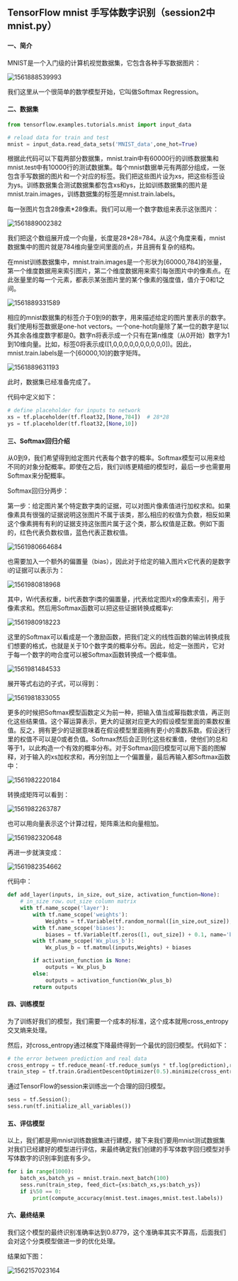 ## TensorFlow mnist 手写体数字识别（session2中mnist.py）

#### 一、简介

MNIST是一个入门级的计算机视觉数据集，它包含各种手写数据图片：

![1561888539993](C:\Users\Darryl\AppData\Roaming\Typora\typora-user-images\1561888539993.png)

我们这里从一个很简单的数学模型开始，它叫做Softmax Regression。

#### 二、数据集

```Python
from tensorflow.examples.tutorials.mnist import input_data

# reload data for train and test
mnist = input_data.read_data_sets('MNIST_data',one_hot=True)
```

根据此代码可以下载两部分数据集，mnist.train中有60000行的训练数据集和mnist.test中有10000行的测试数据集。每个mnist数据单元有两部分组成，一张包含手写数据的图片和一个对应的标签。我们把这些图片设为xs，把这些标签设为ys。训练数据集合测试数据集都包含xs和ys，比如训练数据集的图片是mnist.train.images，训练数据集的标签是mnist.train.labels。

每一张图片包含28像素*28像素。我们可以用一个数字数组来表示这张图片：

![1561889002382](C:\Users\Darryl\AppData\Roaming\Typora\typora-user-images\1561889002382.png)

我们把这个数组展开成一个向量，长度是28*28=784。从这个角度来看，mnist数据集中的图片就是784维向量空间里面的点，并且拥有复杂的结构。

在mnist训练数据集中，mnist.train.images是一个形状为[60000,784]的张量，第一个维度数据用来索引图片，第二个维度数据用来索引每张图片中的像素点。在此张量里的每一个元素，都表示某张图片里的某个像素的强度值，值介于0和1之间。

![1561889331589](C:\Users\Darryl\AppData\Roaming\Typora\typora-user-images\1561889331589.png)

相应的mnist数据集的标签介于0到9的数字，用来描述给定的图片里表示的数字。我们使用标签数据是one-hot vectors。一个one-hot向量除了某一位的数字是1以外其余各维度数字都是0。数字n将表示成一个只有在第n维度（从0开始）数字为1到10维向量。比如，标签0将表示成([1,0,0,0,0,0,0,0,0,0,0])。因此，mnist.train.labels是一个[60000,10]的数字矩阵。

![1561889631193](C:\Users\Darryl\AppData\Roaming\Typora\typora-user-images\1561889631193.png)

此时，数据集已经准备完成了。

代码中定义如下：

```Python
# define placeholder for inputs to network
xs = tf.placeholder(tf.float32,[None,784])  # 28*28
ys = tf.placeholder(tf.float32,[None,10])
```

#### 三、Softmax回归介绍

从0到9，我们希望得到给定图片代表每个数字的概率。Softmax模型可以用来给不同的对象分配概率。即使在之后，我们训练更精细的模型时，最后一步也需要用Softmax来分配概率。

Softmax回归分两步：

第一步：给定图片某个特定数字类的证据，可以对图片像素值进行加权求和。如果像素具有很强的证据说明这张图片不属于该类，那么相应的权值为负数，相反如果这个像素拥有有利的证据支持这张图片属于这个类，那么权值是正数。例如下面的，红色代表负数权值，蓝色代表正数权值。

![1561980664684](C:\Users\Darryl\AppData\Roaming\Typora\typora-user-images\1561980664684.png)

也需要加入一个额外的偏置量（bias），因此对于给定的输入图片x它代表的是数字i的证据可以表示为：

![1561980818968](C:\Users\Darryl\AppData\Roaming\Typora\typora-user-images\1561980818968.png)

其中，Wi代表权重，bi代表数字i类的偏置量，j代表给定图片x的像素索引，用于像素求和。然后用Softmax函数可以把这些证据转换成概率y:

![1561980918223](C:\Users\Darryl\AppData\Roaming\Typora\typora-user-images\1561980918223.png)

这里的Softmax可以看成是一个激励函数，把我们定义的线性函数的输出转换成我们想要的格式，也就是关于10个数字类的概率分布。因此，给定一张图片，它对于每一个数字的吻合度可以被Softmax函数转换成一个概率值。

![1561981484533](C:\Users\Darryl\AppData\Roaming\Typora\typora-user-images\1561981484533.png)

展开等式右边的子式，可以得到：

![1561981833055](C:\Users\Darryl\AppData\Roaming\Typora\typora-user-images\1561981833055.png)

更多的时候把Softmax模型函数定义为前一种，把输入值当成幂指数求值，再正则化这些结果值。这个幂运算表示，更大的证据对应更大的假设模型里面的乘数权重值。反之，拥有更少的证据意味着在假设模型里面拥有更小的乘数系数。假设迷行里的权值不可以是0或者负值。Softmax然后会正则化这些权重值，使他们的总和等于1，以此构造一个有效的概率分布。对于Softmax回归模型可以用下面的图解释，对于输入的xs加权求和，再分别加上一个偏置量，最后再输入都Softmax函数中：

![1561982220184](C:\Users\Darryl\AppData\Roaming\Typora\typora-user-images\1561982220184.png)

转换成矩阵可以看到：

![1561982263787](C:\Users\Darryl\AppData\Roaming\Typora\typora-user-images\1561982263787.png)

也可以用向量表示这个计算过程，矩阵乘法和向量相加。

![1561982320648](C:\Users\Darryl\AppData\Roaming\Typora\typora-user-images\1561982320648.png)

再进一步就演变成：

![1561982354662](C:\Users\Darryl\AppData\Roaming\Typora\typora-user-images\1561982354662.png)

代码中：

```Python
def add_layer(inputs, in_size, out_size, activation_function=None):
    # in_size row，out_size column matrix
    with tf.name_scope('layer'):
        with tf.name_scope('weights'):
            Weights = tf.Variable(tf.random_normal([in_size,out_size]), name='W')
        with tf.name_scope('biases'):
            biases = tf.Variable(tf.zeros([1, out_size]) + 0.1, name='b')
        with tf.name_scope('Wx_plus_b'):
            Wx_plus_b = tf.matmul(inputs,Weights) + biases

        if activation_function is None:
            outputs = Wx_plus_b
        else:
            outputs = activation_function(Wx_plus_b)
        return outputs
```

#### 四、训练模型

为了训练好我们的模型，我们需要一个成本的标准，这个成本就用cross_entropy交叉熵来处理。

然后，对cross_entropy通过梯度下降最终得到一个最优的回归模型。代码如下：

```Python
# the error between prediction and real data
cross_entropy = tf.reduce_mean(-tf.reduce_sum(ys * tf.log(prediction),reduction_indices=[1])) # loss
train_step = tf.train.GradientDescentOptimizer(0.5).minimize(cross_entropy)
```

通过TensorFlow的session来训练出一个合理的回归模型。

```python
sess = tf.Session();
sess.run(tf.initialize_all_variables())
```

#### 五、评估模型

以上，我们都是用mnist训练数据集进行建模，接下来我们要用mnist测试数据集对我们已经建好的模型进行评估，来最终确定我们创建的手写体数字回归模型对手写体数字的识别率到底有多少。

```python
for i in range(1000):
    batch_xs,batch_ys = mnist.train.next_batch(100)
    sess.run(train_step, feed_dict={xs:batch_xs,ys:batch_ys})
    if i%50 == 0:
        print(compute_accuracy(mnist.test.images,mnist.test.labels))
```

#### 六、最终结果

我们这个模型的最终识别准确率达到0.8779，这个准确率其实不算高，后面我们会对这个分类模型做进一步的优化处理。

结果如下图：

![1562157023164](C:\Users\Darryl\AppData\Roaming\Typora\typora-user-images\1562157023164.png)